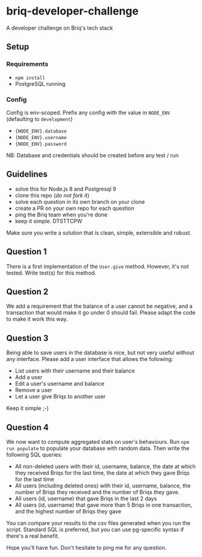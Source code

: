 # briq-developer-challenge

A developer challenge on Briq's tech stack

## Setup

### Requirements

- `npm install`
- PostgreSQL running

### Config

Config is env-scoped. Prefix any config with the value in `NODE_ENV` (defaulting to `development`)

- `{NODE_ENV}.database`
- `{NODE_ENV}.username`
- `{NODE_ENV}.password`

NB: Database and credentials should be created before any test / run

## Guidelines

- solve this for Node.js 8 and Postgresql 9
- clone this repo (*do not fork it*)
- solve each question in its own branch on your clone
- create a PR on your own repo for each question
- ping the Briq team when you're done
- keep it simple. DTSTTCPW

Make sure you write a solution that is clean, simple, extensible and robust.

## Question 1

There is a first implementation of the `User.give` method. However, it's not tested.
Write test(s) for this method.

## Question 2

We add a requirement that the balance of a user cannot be negative, and a transaction that would make it go under 0 should fail. Please adapt the code to make it work this way.

## Question 3

Being able to save users in the database is nice, but not very useful without any interface.
Please add a user interface that allows the following:

- List users with their username and their balance
- Add a user
- Edit a user's username and balance
- Remove a user
- Let a user give Briqs to another user

Keep it simple ;-)

## Question 4

We now want to compute aggregated stats on user's behaviours. Run `npm run populate` to populate your database with random data.
Then write the following SQL queries:

- All non-deleted users with their id, username, balance, the date at which they received Briqs for the last time, the date at which they gave Briqs for the last time
- All users (including deleted ones) with their id, username, balance, the number of Briqs they received and the number of Briqs they gave.
- All users (id, username) that gave Briqs in the last 2 days
- All users (id, username) that gave more than 5 Briqs in one transaction, and the highest number of Briqs they gave

You can compare your results to the csv files generated when you run the script. Standard SQL is preferred, but you can use pg-specific syntax if there's a real benefit.

Hope you'll have fun. Don't hesitate to ping me for any question.

